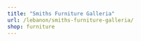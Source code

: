 ```yaml
---
title: "Smiths Furniture Galleria"
url: /lebanon/smiths-furniture-galleria/
shop: furniture
---
```

